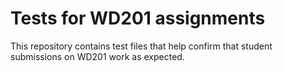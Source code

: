 # Tests for WD201 assignments

This repository contains test files that help confirm that student submissions on WD201 work as expected.
